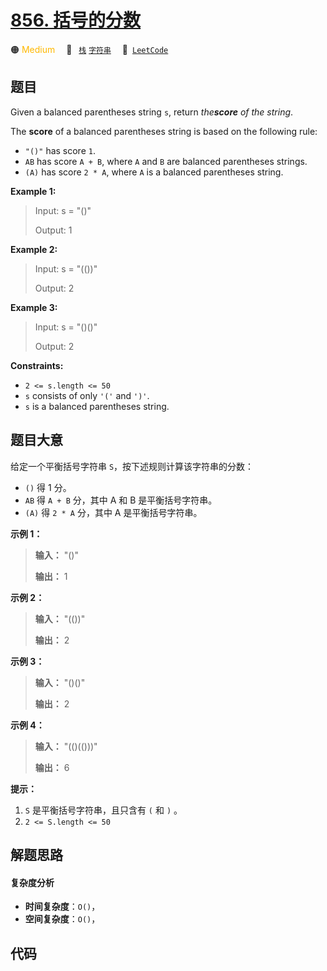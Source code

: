 # [856. 括号的分数](https://leetcode.com/problems/score-of-parentheses)

🟠 <font color=#ffb800>Medium</font>&emsp; 🔖&ensp; [`栈`](/leetcode/outline/tag/stack.md) [`字符串`](/leetcode/outline/tag/string.md)&emsp; 🔗&ensp;[`LeetCode`](https://leetcode.com/problems/score-of-parentheses)

## 题目

Given a balanced parentheses string `s`, return _the**score** of the string_.

The **score** of a balanced parentheses string is based on the following rule:

  * `"()"` has score `1`.
  * `AB` has score `A + B`, where `A` and `B` are balanced parentheses strings.
  * `(A)` has score `2 * A`, where `A` is a balanced parentheses string.



**Example 1:**

> Input: s = "()"
> 
> Output: 1

**Example 2:**

> Input: s = "(())"
> 
> Output: 2

**Example 3:**

> Input: s = "()()"
> 
> Output: 2

**Constraints:**

  * `2 <= s.length <= 50`
  * `s` consists of only `'('` and `')'`.
  * `s` is a balanced parentheses string.


## 题目大意

给定一个平衡括号字符串 `S`，按下述规则计算该字符串的分数：

  * `()` 得 1 分。
  * `AB` 得 `A + B` 分，其中 A 和 B 是平衡括号字符串。
  * `(A)` 得 `2 * A` 分，其中 A 是平衡括号字符串。



**示例 1：**

> 
> 
> 
> 
> 
> **输入：** "()"
> 
> **输出：** 1
> 
> 

**示例 2：**

> 
> 
> 
> 
> 
> **输入：** "(())"
> 
> **输出：** 2
> 
> 

**示例  3：**

> 
> 
> 
> 
> 
> **输入：** "()()"
> 
> **输出：** 2
> 
> 

**示例  4：**

> 
> 
> 
> 
> 
> **输入：** "(()(()))"
> 
> **输出：** 6
> 
> 



**提示：**

  1. `S` 是平衡括号字符串，且只含有 `(` 和 `)` 。
  2. `2 <= S.length <= 50`


## 解题思路

#### 复杂度分析

- **时间复杂度**：`O()`，
- **空间复杂度**：`O()`，

## 代码

```javascript

```